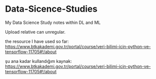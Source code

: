 # Data-Sicence-Studies
My Data Science Study notes within DL and ML

Upload relative can unregular.

the resource I have used so far: https://www.btkakademi.gov.tr/portal/course/veri-bilimi-icin-python-ve-tensorflow-11705#!/about

şu ana kadar kullandığım kaynak: https://www.btkakademi.gov.tr/portal/course/veri-bilimi-icin-python-ve-tensorflow-11705#!/about
